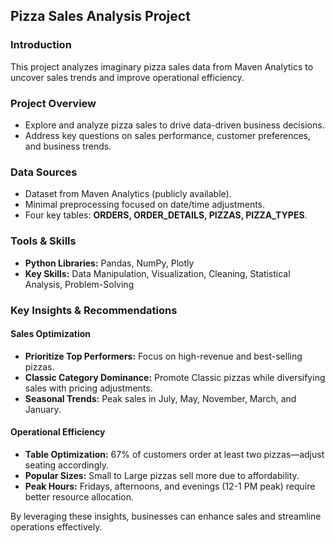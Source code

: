 ## **Pizza Sales Analysis Project**  

### **Introduction**  
This project analyzes imaginary pizza sales data from Maven Analytics to uncover sales trends and improve operational efficiency.  

### **Project Overview**  
- Explore and analyze pizza sales to drive data-driven business decisions.  
- Address key questions on sales performance, customer preferences, and business trends.  

### **Data Sources**  
- Dataset from Maven Analytics (publicly available).  
- Minimal preprocessing focused on date/time adjustments.  
- Four key tables: **ORDERS, ORDER_DETAILS, PIZZAS, PIZZA_TYPES**.  

### **Tools & Skills**  
- **Python Libraries:** Pandas, NumPy, Plotly  
- **Key Skills:** Data Manipulation, Visualization, Cleaning, Statistical Analysis, Problem-Solving  

### **Key Insights & Recommendations**  

#### **Sales Optimization**  
- **Prioritize Top Performers:** Focus on high-revenue and best-selling pizzas.  
- **Classic Category Dominance:** Promote Classic pizzas while diversifying sales with pricing adjustments.  
- **Seasonal Trends:** Peak sales in July, May, November, March, and January.  

#### **Operational Efficiency**  
- **Table Optimization:** 67% of customers order at least two pizzas—adjust seating accordingly.  
- **Popular Sizes:** Small to Large pizzas sell more due to affordability.  
- **Peak Hours:** Fridays, afternoons, and evenings (12-1 PM peak) require better resource allocation.  

By leveraging these insights, businesses can enhance sales and streamline operations effectively.
